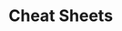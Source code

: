                                                                              
                                                                                                                
# Cheat Sheets           

   




